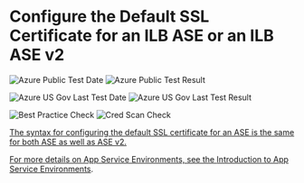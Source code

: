 # Configure the Default SSL Certificate for an ILB ASE or an ILB ASE v2

![Azure Public Test Date](https://azurequickstartsservice.blob.core.windows.net/badges/201-web-app-ase-ilb-configure-default-ssl/PublicLastTestDate.svg)
![Azure Public Test Result](https://azurequickstartsservice.blob.core.windows.net/badges/201-web-app-ase-ilb-configure-default-ssl/PublicDeployment.svg)

![Azure US Gov Last Test Date](https://azurequickstartsservice.blob.core.windows.net/badges/201-web-app-ase-ilb-configure-default-ssl/FairfaxLastTestDate.svg)
![Azure US Gov Last Test Result](https://azurequickstartsservice.blob.core.windows.net/badges/201-web-app-ase-ilb-configure-default-ssl/FairfaxDeployment.svg)

![Best Practice Check](https://azurequickstartsservice.blob.core.windows.net/badges/201-web-app-ase-ilb-configure-default-ssl/BestPracticeResult.svg)
![Cred Scan Check](https://azurequickstartsservice.blob.core.windows.net/badges/201-web-app-ase-ilb-configure-default-ssl/CredScanResult.svg)

<a href="https://portal.azure.com/#create/Microsoft.Template/uri/https%3A%2F%2Fraw.githubusercontent.com%2Fazure%2Fazure-quickstart-templates%2Fmaster%2F201-web-app-ase-ilb-configure-default-ssl%2Fazuredeploy.json" target="_blank">
    


    


The syntax for configuring the default SSL certificate for an ASE is the same for both ASE as well as ASE v2.

For more details on App Service Environments, see the [Introduction to App Service Environments](https://docs.microsoft.com/azure/app-service/app-service-environment/app-service-env-intro/).


